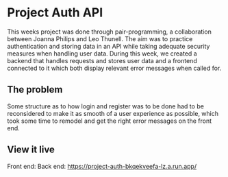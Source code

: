 # Project Auth API

This weeks project was done through pair-programming, a collaboration between Joanna Philips and Leo Thunell. The aim was to practice authentication and storing data in an API while taking adequate security measures when handling user data. During this week, we created a backend that handles requests and stores user data and a frontend connected to it which both display relevant error messages when called for.

## The problem

Some structure as to how login and register was to be done had to be reconsidered to make it as smooth of a user experience as possible, which took some time to remodel and get the right error messages on the front end.

## View it live

Front end:
Back end: https://project-auth-bkqekveefa-lz.a.run.app/